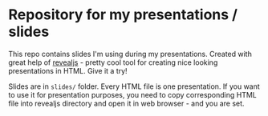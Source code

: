 # Repository for my presentations / slides

This repo contains slides I'm using during my presentations. Created with great help of [revealjs](https://revealjs.com/) - pretty cool tool for creating nice looking presentations in HTML. Give it a try!

Slides are in `slides/` folder. Every HTML file is one presentation. If you want to use it for presentation purposes, you need to copy corresponding HTML file into revealjs directory and open it in web browser - and you are set.